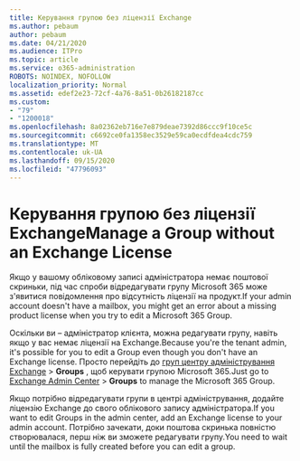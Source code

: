 ```yaml
---
title: Керування групою без ліцензії Exchange
ms.author: pebaum
author: pebaum
ms.date: 04/21/2020
ms.audience: ITPro
ms.topic: article
ms.service: o365-administration
ROBOTS: NOINDEX, NOFOLLOW
localization_priority: Normal
ms.assetid: edef2e23-72cf-4a76-8a51-0b26182187cc
ms.custom:
- "79"
- "1200018"
ms.openlocfilehash: 8a02362eb716e7e879deae7392d86ccc9f10ce5c
ms.sourcegitcommit: c6692ce0fa1358ec3529e59ca0ecdfdea4cdc759
ms.translationtype: MT
ms.contentlocale: uk-UA
ms.lasthandoff: 09/15/2020
ms.locfileid: "47796093"
---
```

# <a name="manage-a-group-without-an-exchange-license"></a><span data-ttu-id="38070-102">Керування групою без ліцензії Exchange</span><span class="sxs-lookup"><span data-stu-id="38070-102">Manage a Group without an Exchange License</span></span>

<span data-ttu-id="38070-103">Якщо у вашому обліковому записі адміністратора немає поштової скриньки, під час спроби відредагувати групу Microsoft 365 може з'явитися повідомлення про відсутність ліцензії на продукт.</span><span class="sxs-lookup"><span data-stu-id="38070-103">If your admin account doesn't have a mailbox, you might get an error about a missing product license when you try to edit a Microsoft 365 Group.</span></span>
  
<span data-ttu-id="38070-104">Оскільки ви – адміністратор клієнта, можна редагувати групу, навіть якщо у вас немає ліцензії на Exchange.</span><span class="sxs-lookup"><span data-stu-id="38070-104">Because you're the tenant admin, it's possible for you to edit a Group even though you don't have an Exchange license.</span></span> <span data-ttu-id="38070-105">Просто перейдіть до [груп центру адміністрування Exchange](https://outlook.office365.com/ecp.aspx) \> **Groups** , щоб керувати групою Microsoft 365.</span><span class="sxs-lookup"><span data-stu-id="38070-105">Just go to [Exchange Admin Center](https://outlook.office365.com/ecp.aspx) \> **Groups** to manage the Microsoft 365 Group.</span></span>
  
<span data-ttu-id="38070-106">Якщо потрібно відредагувати групи в центрі адміністрування, додайте ліцензію Exchange до свого облікового запису адміністратора.</span><span class="sxs-lookup"><span data-stu-id="38070-106">If you want to edit Groups in the admin center, add an Exchange license to your admin account.</span></span> <span data-ttu-id="38070-107">Потрібно зачекати, доки поштова скринька повністю створювалася, перш ніж ви зможете редагувати групу.</span><span class="sxs-lookup"><span data-stu-id="38070-107">You need to wait until the mailbox is fully created before you can edit a group.</span></span>
  